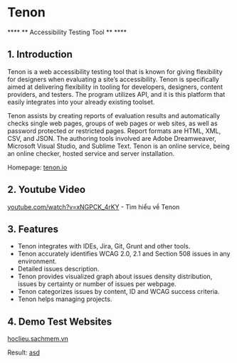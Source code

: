 # Tenon
**** ** Accessibility Testing Tool ** **** 
## 1. Introduction 

Tenon is a web accessibility testing tool that is known for giving flexibility for designers when evaluating a site’s accessibility. Tenon is specifically aimed at delivering flexibility in tooling for developers, designers, content providers, and testers. The program utilizes API, and it is this platform that easily integrates into your already existing toolset.

Tenon assists by creating reports of evaluation results and automatically checks single web pages, groups of web pages or web sites, as well as password protected or restricted pages. Report formats are HTML, XML, CSV, and JSON. The authoring tools involved are Adobe Dreamweaver, Microsoft Visual Studio, and Sublime Text. Tenon is an online service, being an online checker, hosted service and server installation. 

Homepage: [tenon.io](tenon.io)

## 2. Youtube Video

[youtube.com/watch?v=xNGPCK_4rKY](https://www.youtube.com/watch?v=xNGPCK_4rKY) - Tìm hiểu về Tenon

## 3. Features
* Tenon integrates with IDEs, Jira, Git, Grunt and other tools.
* Tenon accurately identifies WCAG 2.0, 2.1 and Section 508 issues in any environment.
* Detailed issues description.
* Tenon provides visualized graph about issues density distribution, issues by certainty or number of issues per webpage.
* Tenon categorizes issues by content, ID and WCAG success criteria.
* Tenon helps managing projects.

## 4. Demo Test Websites 
[hoclieu.sachmem.vn](http://hoclieu.sachmem.vn)

Result:
[asd]()

